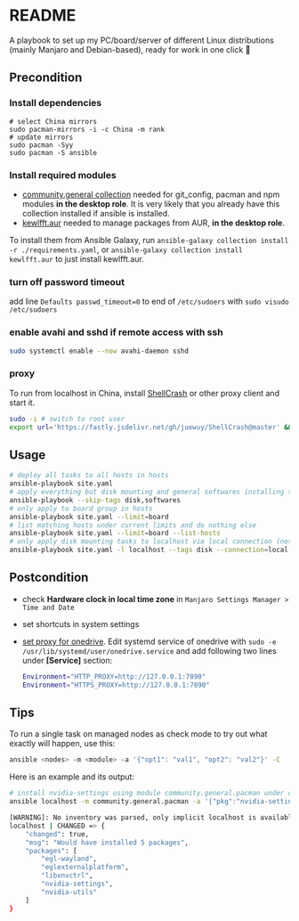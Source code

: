 # README

A playbook to set up my PC/board/server of different Linux distributions (mainly Manjaro and Debian-based), ready for work in one click 🍻


## Precondition

### Install dependencies

```shell
# select China mirrors
sudo pacman-mirrors -i -c China -m rank
# update mirrors
sudo pacman -Syy
sudo pacman -S ansible
```

### Install required modules

- [community.general collection](https://galaxy.ansible.com/community/general) needed for git_config, pacman and npm modules **in the desktop role**. It is very likely that you already have this collection installed if ansible is installed.
- [kewlfft.aur](https://github.com/kewlfft/ansible-aur) needed to manage packages from AUR, **in the desktop role**.

To install them from Ansible Galaxy, run `ansible-galaxy collection install -r ./requirements.yaml`, or `ansible-galaxy collection install kewlfft.aur` to just install kewlfft.aur.

### turn off password timeout

add line `Defaults passwd_timeout=0` to end of `/etc/sudoers` with `sudo visudo /etc/sudoers`

### enable avahi and sshd if remote access with ssh

```sh
sudo systemctl enable --now avahi-daemon sshd
```

### proxy

To run from localhost in China, install [ShellCrash](https://github.com/juewuy/ShellCrash) or other proxy client and start it.

```sh
sudo -i # switch to root user
export url='https://fastly.jsdelivr.net/gh/juewuy/ShellCrash@master' && wget -q --no-check-certificate -O /tmp/install.sh $url/install.sh  && bash /tmp/install.sh && source /etc/profile &> /dev/null
```

## Usage

```sh
# deploy all tasks to all hosts in hosts
ansible-playbook site.yaml
# apply everything but disk mounting and general softwares installing tasks
ansible-playbook --skip-tags disk,softwares
# only apply to board group in hosts
ansible-playbook site.yaml --limit=board
# list matching hosts under current limits and do nothing else
ansible-playbook site.yaml --limit=board --list-hosts
# only apply disk mounting tasks to localhost via local connection (not ssh connection)
ansible-playbook site.yaml -l localhost --tags disk --connection=local
```

## Postcondition

- check **Hardware clock in local time zone** in `Manjaro Settings Manager > Time and Date`

- set shortcuts in system settings

- [set proxy for onedrive](https://github.com/abraunegg/onedrive/blob/master/docs/USAGE.md#access-onedrive-service-through-a-proxy). Edit systemd service of onedrive with `sudo -e /usr/lib/systemd/user/onedrive.service` and add following two lines under **[Service]** section:

  ```sh
  Environment="HTTP_PROXY=http://127.0.0.1:7890"
  Environment="HTTPS_PROXY=http://127.0.0.1:7890"
  ```

## Tips

To run a single task on managed nodes as check mode to try out what exactly will happen, use this:

```sh
ansible <nodes> -m <module> -a '{"opt1": "val1", "opt2": "val2"}' -C
```

Here is an example and its output:

```sh
# install nvidia-settings using module community.general.pacman under check mode
ansible localhost -m community.general.pacman -a '{"pkg":"nvidia-settings", "state":"present"}' -C
```

```sh
[WARNING]: No inventory was parsed, only implicit localhost is available
localhost | CHANGED => {
    "changed": true,
    "msg": "Would have installed 5 packages",
    "packages": [
        "egl-wayland",
        "eglexternalplatform",
        "libxnvctrl",
        "nvidia-settings",
        "nvidia-utils"
    ]
}
```
